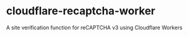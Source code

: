 # cloudflare-recaptcha-worker
A site verification function for reCAPTCHA v3 using Cloudflare Workers
